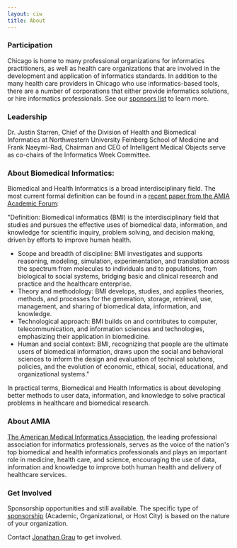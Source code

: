 ```yaml
---
layout: ciw
title: About
---
```


### Participation

Chicago is home to many professional organizations for informatics practitioners, as well as health care organizations that are involved in the development and application of informatics standards. In addition to the many health care providers in Chicago who use informatics-based tools, there are a number of corporations that either provide informatics solutions, or hire informatics professionals.  See our [sponsors list](./sponsors.html) to learn more.

### Leadership

Dr. Justin Starren, Chief of the Division of Health and Biomedical Informatics at Northwestern University Feinberg School of Medicine and Frank Naeymi-Rad, Chairman and CEO of Intelligent Medical Objects serve as co-chairs of the Informatics Week Committee.

### About Biomedical Informatics:

Biomedical and Health Informatics is a broad interdisciplinary field. The most current formal definition can be found in a [recent paper from the AMIA Academic Forum](http://jamia.bmj.com/content/early/2012/06/20/amiajnl-2012-001053.full):

"Definition: Biomedical informatics (BMI) is the interdisciplinary field that studies and pursues the effective uses of biomedical data, information, and knowledge for scientific inquiry, problem solving, and decision making, driven by efforts to improve human health.

* Scope and breadth of discipline: BMI investigates and supports reasoning, modeling, simulation, experimentation, and translation across the spectrum from molecules to individuals and to populations, from biological to social systems, bridging basic and clinical research and practice and the healthcare enterprise.
* Theory and methodology: BMI develops, studies, and applies theories, methods, and processes for the generation, storage, retrieval, use, management, and sharing of biomedical data, information, and knowledge.
* Technological approach: BMI builds on and contributes to computer, telecommunication, and information sciences and technologies, emphasizing their application in biomedicine.
* Human and social context: BMI, recognizing that people are the ultimate users of biomedical information, draws upon the social and behavioral sciences to inform the design and evaluation of technical solutions, policies, and the evolution of economic, ethical, social, educational, and organizational systems."

In practical terms, Biomedical and Health Informatics is about developing better methods to user data, information, and knowledge to solve practical problems in healthcare and biomedical research.

### About AMIA

[The American Medical Informatics Association](http://www.amia.org), the leading professional association for informatics professionals, serves as the voice of the nation's top biomedical and health informatics professionals and plays an important role in medicine, health care, and science, encouraging the use of data, information and knowledge to improve both human health and delivery of healthcare services.

### Get Involved

Sponsorship opportunities and still available.  The specific type of [sponsorship](./sponsors.html) (Academic, Organizational, or Host City) is based on the nature of your organization.

Contact [Jonathan Grau](mailto:Jonathan@amia.org) to get involved.